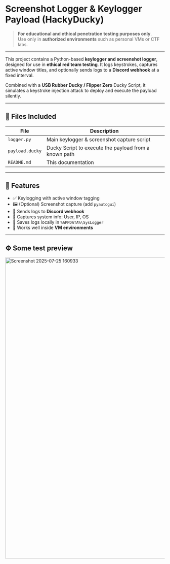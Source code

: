 #  Screenshot Logger & Keylogger Payload (HackyDucky)

>  **For educational and ethical penetration testing purposes only**.  
> Use only in **authorized environments** such as personal VMs or CTF labs.

---


This project contains a Python-based **keylogger and screenshot logger**, designed for use in **ethical red team testing**. It logs keystrokes, captures active window titles, and optionally sends logs to a **Discord webhook** at a fixed interval.

Combined with a **USB Rubber Ducky / Flipper Zero** Ducky Script, it simulates a keystroke injection attack to deploy and execute the payload silently.

---

## 📁 Files Included

| File | Description |
|------|-------------|
| `logger.py` | Main keylogger & screenshot capture script |
| `payload.ducky` | Ducky Script to execute the payload from a known path |
| `README.md` | This documentation |

---

## 🧠 Features

- ✅ Keylogging with active window tagging
- 🖼️ (Optional) Screenshot capture (add `pyautogui`)
- 🔁 Sends logs to **Discord webhook**
- 🧠 Captures system info: User, IP, OS
- 📁 Saves logs locally in `%APPDATA%\SysLogger`
- 🧪 Works well inside **VM environments**

---

## ⚙️ Some test preview


<img width="1165" height="949" alt="Screenshot 2025-07-25 160933" src="https://github.com/user-attachments/assets/7832c09a-0271-4543-85b1-501793c357dd" />



